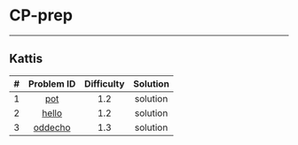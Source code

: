 # CP-prep
----


## Kattis

| # |       Problem ID                                              |  Difficulty |  Solution |
|---|:-------------------------------------------------------------:| :----------:|:---------:|
| 1 |    [pot](https://open.kattis.com/problems/pot)                |     1.2     |  solution | 
| 2 |    [hello]()                                                  |     1.2     |  solution |
| 3 |    [oddecho]()                                                |     1.3     |  solution |
